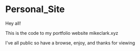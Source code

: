 # Personal_Site
Hey all!

This is the code to my portfolio website mikeclark.xyz

I've all public so have a browse, enjoy, and thanks for viewing
